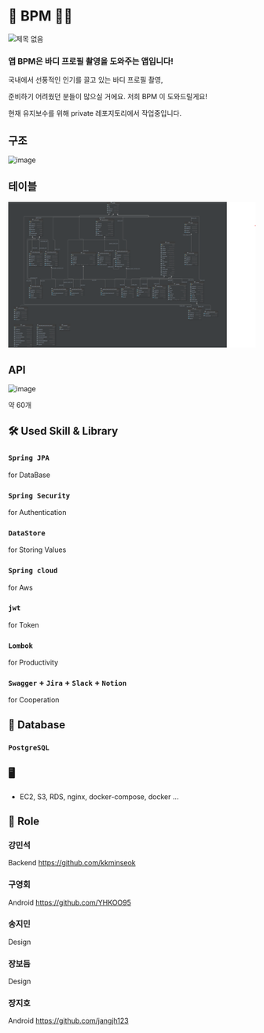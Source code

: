 # 💪 BPM 🏋️‍♀️

![제목 없음](https://github.com/jangjh123/bpm-android/assets/82919343/0c252b64-d1b9-4ce7-b7d5-010c871276a3)

### **앱 BPM은 바디 프로필 촬영을 도와주는 앱입니다!**

국내에서 선풍적인 인기를 끌고 있는 바디 프로필 촬영,

준비하기 어려웠던 분들이 많으실 거에요. 저희 BPM 이 도와드릴게요!

현재 유지보수를 위해 private 레포지토리에서 작업중입니다.

## 구조

![image](https://user-images.githubusercontent.com/30401054/224503699-172e805c-a3fe-4830-9c0d-8f778437da88.png)


## 테이블

![image](/image/information_schema.png)


## API

![image](https://user-images.githubusercontent.com/30401054/224503201-aeab5327-a6ad-475a-8959-8aece139c9dd.png)

약 60개

## 🛠 Used Skill & Library
### <code>Spring JPA</code>
for DataBase
### <code>Spring Security</code>
for Authentication
### <code>DataStore</code>
for Storing Values
### <code>Spring cloud</code>
for Aws 
### <code>jwt</code>
for Token
### <code>Lombok</code>
for Productivity
### <code>Swagger</code> + <code>Jira</code> + <code>Slack</code> + <code>Notion</code>
for Cooperation

## 💾 Database

### <code>PostgreSQL</code>

## 🖥️ 

- EC2, S3, RDS, nginx, docker-compose, docker ... 



## 📢 Role
### 강민석
Backend https://github.com/kkminseok
### 구영회
Android https://github.com/YHKOO95
### 송지민
Design
### 장보듬
Design
### 장지호
Android https://github.com/jangjh123

